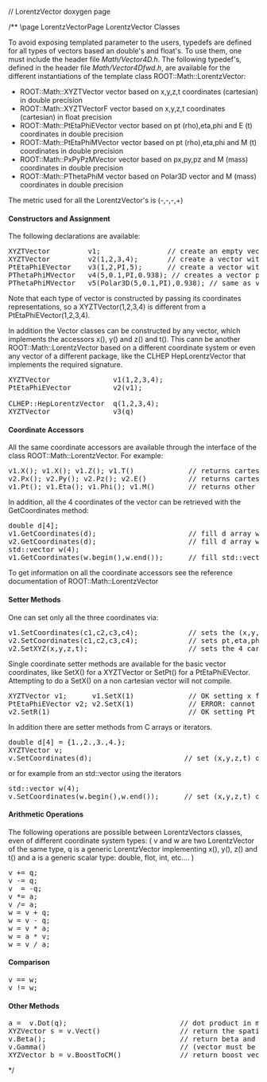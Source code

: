 // LorentzVector doxygen page

/** \page LorentzVectorPage LorentzVector Classes

To avoid exposing templated parameter to the users, typedefs are defined for all types of vectors based an double's and float's. To use them, one must include the header file _Math/Vector4D.h_. The following typedef's, defined in the header file _Math/Vector4Dfwd.h_, are available for the different instantiations of the template class ROOT::Math::LorentzVector:

*   ROOT::Math::XYZTVector vector based on x,y,z,t coordinates (cartesian) in double precision
*   ROOT::Math::XYZTVectorF vector based on x,y,z,t coordinates (cartesian) in float precision
*   ROOT::Math::PtEtaPhiEVector vector based on pt (rho),eta,phi and E (t) coordinates in double precision
*   ROOT::Math::PtEtaPhiMVector vector based on pt (rho),eta,phi and M (t) coordinates in double precision
*   ROOT::Math::PxPyPzMVector vector based on px,py,pz and M (mass) coordinates in double precision
*   ROOT::Math::PThetaPhiM vector based on Polar3D vector and M (mass) coordinates in double precision 

The metric used for all the LorentzVector's is (-,-,-,+)

#### Constructors and Assignment

The following declarations are available:

<pre>XYZTVector         v1;                // create an empty vector (x = 0, y = 0, z = 0, t = 0)
XYZTVector         v2(1,2,3,4);       // create a vector with x=1, y = 2, z = 3, t = 4
PtEtaPhiEVector    v3(1,2,PI,5);      // create a vector with pt = 1, eta = 2, phi = PI, E = 5
PThetaPhiMVector   v4(5,0.1,PI,0.938); // creates a vector p=0.5, theta=0.1, phi=PI, M=0.938
PThetaPhiMVector   v5(Polar3D<double>(5,0.1,PI),0.938); // same as v4 above
</pre>

Note that each type of vector is constructed by passing its coordinates representations, so a XYZTVector(1,2,3,4) is different from a PtEtaPhiEVector(1,2,3,4).

In addition the Vector classes can be constructed by any vector, which implements the accessors x(), y() and z() and t(). This cann be another ROOT::Math::LorentzVector based on a different coordinate system or even any vector of a different package, like the CLHEP HepLorentzVector that implements the required signature.

<pre>XYZTVector               v1(1,2,3,4);
PtEtaPhiEVector          v2(v1);

CLHEP::HepLorentzVector  q(1,2,3,4);
XYZTVector               v3(q)
</pre>

#### Coordinate Accessors

All the same coordinate accessors are available through the interface of the class ROOT::Math::LorentzVector. For example:

<pre>v1.X(); v1.X(); v1.Z(); v1.T()             // returns cartesian components for the cartesian vector v1
v2.Px(); v2.Py(); v2.Pz(); v2.E()          // returns cartesian components for the cylindrical vector v2
v1.Pt(); v1.Eta(); v1.Phi(); v1.M()        // returns other components for the cartesian vector v1
</pre>

In addition, all the 4 coordinates of the vector can be retrieved with the GetCoordinates method:

<pre>double d[4];
v1.GetCoordinates(d);                      // fill d array with (x,y,z,t) components of v1
v2.GetCoordinates(d);                      // fill d array with (pt,eta,phi,e) components of v2
std::vector <double>w(4);
v1.GetCoordinates(w.begin(),w.end());      // fill std::vector with (x,y,z,t) components of v1</double> </pre>

To get information on all the coordinate accessors see the reference documentation of ROOT::Math::LorentzVector

#### Setter Methods

One can set only all the three coordinates via:

<pre>v1.SetCoordinates(c1,c2,c3,c4);            // sets the (x,y,z,t) for a XYZTVector
v2.SetCoordinates(c1,c2,c3,c4);            // sets pt,eta,phi,e for a PtEtaPhiEVector
v2.SetXYZ(x,y,z,t);                        // sets the 4 cartesian components for the PtEtaPhiEVector
</pre>

Single coordinate setter methods are available for the basic vector coordinates, like SetX() for a XYZTVector or SetPt() for a PtEtaPhiEVector. Attempting to do a SetX() on a non cartesian vector will not compile.

<pre>XYZTVector v1;      v1.SetX(1)             // OK setting x for a cartesian vector
PtEtaPhiEVector v2; v2.SetX(1)             // ERROR: cannot set X for a non-cartesian vector. Method will not compile
v2.SetR(1)                                 // OK setting Pt for a  PtEtaPhiEVector vector
</pre>

In addition there are setter methods from C arrays or iterators.

<pre>double d[4] = {1.,2.,3.,4.};
XYZTVector v;
v.SetCoordinates(d);                      // set (x,y,z,t) components of v using values from d
</pre>

or for example from an std::vector using the iterators

<pre>std::vector <double>w(4);
v.SetCoordinates(w.begin(),w.end());      // set (x,y,z,t) components of v using values from w</double> </pre>

#### Arithmetic Operations

The following operations are possible between LorentzVectors classes, even of different coordinate system types: ( v and w are two LorentzVector of the same type, q is a generic LorentzVector implementing x(), y(), z() and t() and a is a generic scalar type: double, flot, int, etc.... )

<pre>v += q;
v -= q;
v  = -q;
v *= a;
v /= a;
w = v + q;
w = v - q;
w = v * a;
w = a * v;
w = v / a;
</pre>

#### Comparison

<pre>v == w;
v != w;
</pre>

#### Other Methods

<pre>a =  v.Dot(q);                           // dot product in metric (+,+,+,-) of two LorentzVector's
XYZVector s = v.Vect()                   // return the spatial components (x,y,z)
v.Beta();                                // return beta and gamma value
v.Gamma()                                // (vector must be time-like otherwise result is meaningless)
XYZVector b = v.BoostToCM()              // return boost vector which will bring the Vector in its mas frame (P=0)
</pre>

*/
